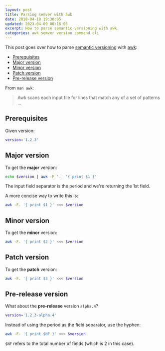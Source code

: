 ```yaml
---
layout: post
title: Parsing semver with awk
date: 2018-04-18 19:30:05
updated: 2023-04-09 00:16:05
excerpt: How to parse semantic versioning with awk.
categories: awk semver version command cli
---
```


This post goes over how to parse [semantic versioning](https://semver.org) with [awk](https://wikipedia.org/wiki/AWK):

- [Prerequisites](#prerequisites)
- [Major version](#major-version)
- [Minor version](#minor-version)
- [Patch version](#patch-version)
- [Pre-release version](#pre-release-version)

From `man awk`:

> Awk scans each input file for lines that match any of a set of patterns &hellip;

## Prerequisites

Given version:

```sh
version='1.2.3'
```

## Major version

To get the **major** version:

```sh
echo $version | awk -F '.' '{ print $1 }'
```

The input field separator is the period and we're returning the 1st field.

A more concise way to write this is:

```sh
awk -F. '{ print $1 }' <<< $version
```

## Minor version

To get the **minor** version:

```sh
awk -F. '{ print $2 }' <<< $version
```

## Patch version

To get the **patch** version:

```sh
awk -F. '{ print $3 }' <<< $version
```

## Pre-release version

What about the **pre-release** version `alpha.4`?

```sh
version='1.2.3-alpha.4'
```

Instead of using the period as the field separator, use the hyphen:

```sh
awk -F- '{ print $NF }' <<< $version
```

`$NF` refers to the total number of fields (which is 2 in this case).
